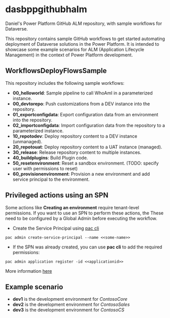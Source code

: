 # dasbppgithubhalm
Daniel's Power Platform GitHub ALM repository, with sample workflows for Dataverse.

This repository contains sample GitHub workflows to get started automating deployment of Dataverse solutions in the Power Platform. It is intended to showcase some example scenarios for ALM (Application Lifecycle Management) in the context of Power Platform development.

## WorkflowsDeployFlowsSample
This repository includes the following sample workflows:

- **00_helloworld**: Sample pipeline to call WhoAmI in a parameterized instance.
- **00_devtorepo**: Push customizations from a DEV instance into the repository.
- **01_exportconfigdata**: Export configuration data from an environment into the repository.
- **02_importconfigdata**: Import configuration data from the repository to a parameterized instance.
- **10_repotodev**: Deploy repository content to a DEV instance (unmanaged).
- **20_repotouat**: Deploy repository content to a UAT instance (managed).
- **30_release**: Release repository content to multiple instances.
- **40_buildplugins**: Build Plugin code.
- **50_resetenvironment**: Reset a sandbox environment. (TODO: specify user with permissions to reset)
- **60_provisionenvironment**: Provision a new environment and add service principal to the environment.


## Privileged actions using an SPN
Some actions like **Creating an environment** require tenant-level permissions. If you want to use an SPN to perform these actions, the These need to be configured by a Global Admin before executing the workflow.

* Create the Service Principal using [pac cli](https://learn.microsoft.com/en-us/power-platform/developer/cli/introduction?tabs=windows)

`` pac admin create-service-principal --name <<some-name>> `` 

* If the SPN was already created, you can use **pac cli** to add the required permissions:

`` pac admin application register -id <<applicationid>> ``

More information [here](https://learn.microsoft.com/en-us/power-platform/admin/powershell-create-service-principal)


## Example scenario

- **dev1** is the development environment for *ContosoCore*
- **dev2** is the development environment for *ContosoSales*
- **dev3** is the development environment for *ContosoCS*
